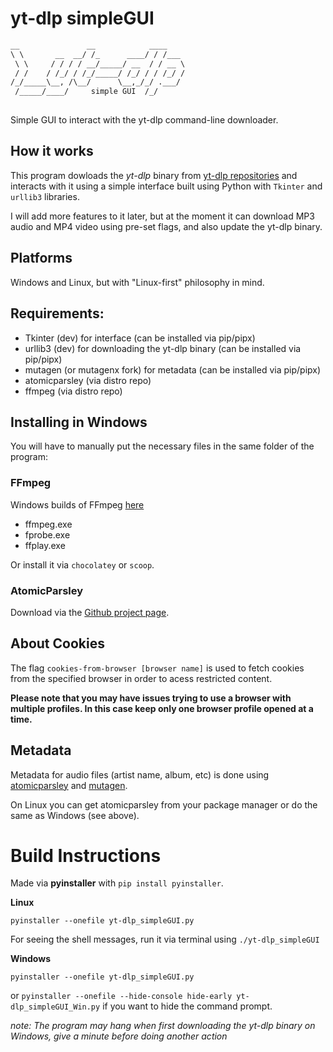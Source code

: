 # yt-dlp simpleGUI

```markdown
__               __            ____    
\ \       __  __/ /_      ____/ / /___ 
 \ \     / / / / __/_____/ __  / / __ \
 / /    / /_/ / /_/_____/ /_/ / / /_/ /
/_/_____\__, /\__/      \__,_/_/ .___/ 
 /_____/____/     simple GUI  /_/
                           
```

Simple GUI to interact with the yt-dlp command-line downloader.

## How it works
This program dowloads the *yt-dlp* binary from [yt-dlp repositories](https://github.com/yt-dlp/yt-dlp) and interacts with it using a simple interface built using Python with `Tkinter` and `urllib3` libraries.

I will add more features to it later, but at the moment it can download MP3 audio and MP4 video using pre-set flags, and also update the yt-dlp binary.

## Platforms
Windows and Linux, but with "Linux-first" philosophy in mind.

## Requirements:

- Tkinter (dev) for interface (can be installed via pip/pipx)
- urllib3 (dev) for downloading the yt-dlp binary (can be installed via pip/pipx)
- mutagen (or mutagenx fork) for metadata (can be installed via pip/pipx)
- atomicparsley (via distro repo)
- ffmpeg (via distro repo)

## Installing in Windows
You will have to manually put the necessary files in the same folder of the program:

### FFmpeg
Windows builds of FFmpeg [here](https://ffmpeg.org/download.html)

- ffmpeg.exe
- fprobe.exe
- ffplay.exe

Or install it via `chocolatey` or `scoop`.

### AtomicParsley
Download via the [Github project page](https://github.com/wez/atomicparsley/releases).

## About Cookies
The flag `cookies-from-browser [browser name]` is used to fetch cookies from the specified browser in order to acess restricted content.

**Please note that you may have issues trying to use a browser with multiple profiles. In this case keep only one browser profile opened at a time.**

## Metadata
Metadata for audio files (artist name, album, etc) is done using [atomicparsley](https://github.com/wez/atomicparsley) and [mutagen](https://pypi.org/project/mutagen/).

On Linux you can get atomicparsley from your package manager or do the same as Windows (see above).

# Build Instructions

Made via **pyinstaller** with `pip install pyinstaller`.

**Linux**

`pyinstaller --onefile yt-dlp_simpleGUI.py`

For seeing the shell messages, run it via terminal using `./yt-dlp_simpleGUI`

**Windows**

`pyinstaller --onefile yt-dlp_simpleGUI.py`

or `pyinstaller --onefile --hide-console hide-early yt-dlp_simpleGUI_Win.py` if you want to hide the command prompt.

*note: The program may hang when first downloading the yt-dlp binary on Windows, give a minute before doing another action*

